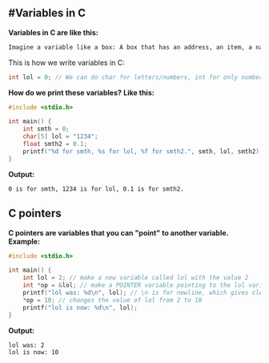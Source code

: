 #Variables in C
--------------

**Variables in C are like this:**
```txt
Imagine a variable like a box: A box that has an address, an item, a name.
```
This is how we write variables in C:
```C
int lol = 0; // We can do char for letters/numbers, int for only numbers, and float for decimals
```
**How do we print these variables?**
**Like this:**
```C
#include <stdio.h>

int main() {
    int smth = 0;
    char[5] lol = "1234";
    float smth2 = 0.1;
    printf("%d for smth, %s for lol, %f for smth2.", smth, lol, smth2); // %d is for int, %s is for char, %f is for float.
}
```
**Output:**
```
0 is for smth, 1234 is for lol, 0.1 is for smth2.
```
C pointers
----------
**C pointers are variables that you can "point" to another variable.**
**Example:**
```C
#include <stdio.h>

int main() {
    int lol = 2; // make a new variable called lol with the value 2
    int *op = &lol; // make a POINTER variable pointing to the lol variable, with the same value as lol
    printf("lol was: %d\n", lol); // \n is for newline, which gives cleaner output on each line.
    *op = 10; // changes the value of lol from 2 to 10
    printf("lol is now: %d\n", lol);
}
```
**Output:**
```
lol was: 2
lol is now: 10
```
